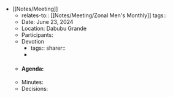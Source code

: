 - [[Notes/Meeting]]
	- relates-to:: [[Notes/Meeting/Zonal Men's Monthly]] 
	  tags::
	- Date: June 23, 2024
	- Location: Dabubu Grande
	- Participants:
	- Devotion
		- tags::
		  sharer::
		-
	- #### Agenda:
	- Minutes:
	- Decisions: